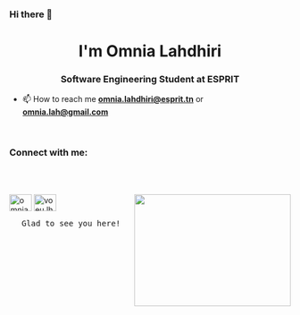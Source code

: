 ### Hi there 👋
<h1 align="center">I'm Omnia Lahdhiri</h1>
<h3 align="center">Software Engineering Student at ESPRIT</h3>



- 📫 How to reach me **omnia.lahdhiri@esprit.tn** or **omnia.lah@gmail.com**

<br>

<h3 align="left">Connect with me:</h3>
<br>
<br>
<p align="left">
<a href="https://www.linkedin.com/in/omnia-lahdhiri-20489125b/" target="blank"><img align="center" src="https://raw.githubusercontent.com/rahuldkjain/github-profile-readme-generator/master/src/images/icons/Social/linked-in-alt.svg" alt="omnia-lahdhiri" height="30" width="40" /></a>
<a href="https://www.facebook.com/voeu.lhdr1" target="blank"><img align="center" src="https://raw.githubusercontent.com/rahuldkjain/github-profile-readme-generator/master/src/images/icons/Social/facebook.svg" alt="voeu.lhdr1" height="30" width="40" /></a>

<img src="https://i.pinimg.com/originals/f0/f0/d9/f0f0d932d6e39c7af5aa305cbd8da735.gif" height="200" width = "280" align="right">

<br>
<pre align = "center">Glad to see you here!</pre>